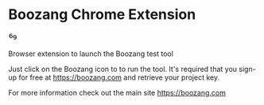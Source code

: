 # Boozang Chrome Extension

![Logo](https://github.com/ljunggren/boozang-chrome/raw/master/boozang128.png)

Browser extension to launch the Boozang test tool

Just click on the Boozang icon to to run the tool. It's required that you sign-up for free at 
<a href="https://boozang.com">https://boozang.com</a> and retrieve your project key. 

For more information check out the main site <a href="https://boozang.com">https://boozang.com</a>
